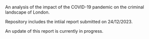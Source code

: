 An analysis of the impact of the COVID-19 pandemic on the criminal landscape of London.

Repository includes the intiial report submitted on 24/12/2023.

An update of this report is currently in progress.
